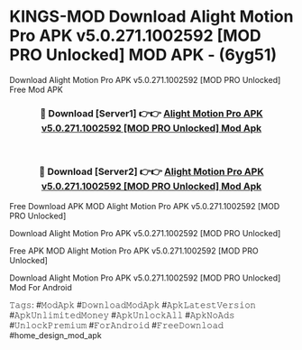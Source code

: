 # KINGS-MOD Download Alight Motion Pro APK v5.0.271.1002592 [MOD PRO Unlocked] MOD APK - (6yg51)
Download Alight Motion Pro APK v5.0.271.1002592 [MOD PRO Unlocked] Free Mod APK

<div align="center">
<h3>🔴 Download [Server1] 👉👉 <a href="https://apk-comot.site?title=Alight_Motion_Pro_APK_v5.0.271.1002592_[MOD_PRO_Unlocked]">Alight Motion Pro APK v5.0.271.1002592 [MOD PRO Unlocked] Mod Apk</a></h3><br>

<h3>🔴 Download [Server2] 👉👉 <a href="https://apk-comot.site?title=Alight_Motion_Pro_APK_v5.0.271.1002592_[MOD_PRO_Unlocked]">Alight Motion Pro APK v5.0.271.1002592 [MOD PRO Unlocked] Mod Apk</a></h3>
</div>


Free Download APK MOD Alight Motion Pro APK v5.0.271.1002592 [MOD PRO Unlocked]

Download Alight Motion Pro APK v5.0.271.1002592 [MOD PRO Unlocked] 

Free APK MOD Alight Motion Pro APK v5.0.271.1002592 [MOD PRO Unlocked] 

Download Alight Motion Pro APK v5.0.271.1002592 [MOD PRO Unlocked] Mod For Android

𝚃𝚊𝚐𝚜: #𝙼𝚘𝚍𝙰𝚙𝚔 #𝙳𝚘𝚠𝚗𝚕𝚘𝚊𝚍𝙼𝚘𝚍𝙰𝚙𝚔 #𝙰𝚙𝚔𝙻𝚊𝚝𝚎𝚜𝚝𝚅𝚎𝚛𝚜𝚒𝚘𝚗 #𝙰𝚙𝚔𝚄𝚗𝚕𝚒𝚖𝚒𝚝𝚎𝚍𝙼𝚘𝚗𝚎𝚢 #𝙰𝚙𝚔𝚄𝚗𝚕𝚘𝚌𝚔𝙰𝚕𝚕 #𝙰𝚙𝚔𝙽𝚘𝙰𝚍𝚜 #𝚄𝚗𝚕𝚘𝚌𝚔𝙿𝚛𝚎𝚖𝚒𝚞𝚖 #𝙵𝚘𝚛𝙰𝚗𝚍𝚛𝚘𝚒𝚍 #𝙵𝚛𝚎𝚎𝙳𝚘𝚠𝚗𝚕𝚘𝚊𝚍 #home_design_mod_apk